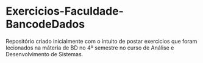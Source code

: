 # Exercicios-Faculdade-BancodeDados
 Repositório criado inicialmente com o intuito de postar exercicios que foram lecionados na máteria de BD no 4º semestre no curso de Análise e Desenvolvimento de Sistemas.
